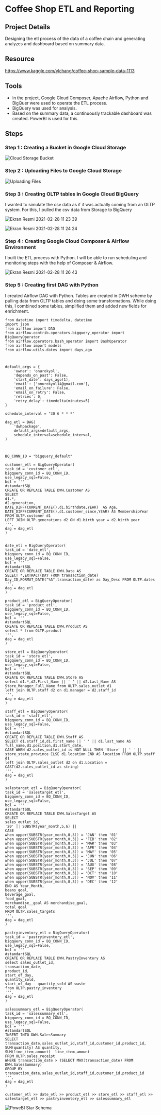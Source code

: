 # Coffee Shop ETL and Reporting

## Project Details

Designing the etl process of the data of a coffee chain and generating analyzes and dashboard based on summary data.

## Resource

https://www.kaggle.com/ylchang/coffee-shop-sample-data-1113

## Tools

- In the project, Google Cloud Composer, Apache Airflow, Python and BigQuer were used to operate the ETL process.
- BigQuery was used for analysis.
- Based on the summary data, a continuously trackable dashboard was created. PowerBI is used for this.

## Steps

### Step 1 : Creating a Bucket in Google Cloud Storage

![Cloud Storage Bucket](https://user-images.githubusercontent.com/66178028/109412015-c3262d80-79b6-11eb-9261-8885c40bc711.png)

### Step 2 : Uploading Files to Google Cloud Storage 

![Uploading Files](https://user-images.githubusercontent.com/66178028/109412078-041e4200-79b7-11eb-9839-801f51315284.png)

### Step 3 : Creating OLTP tables in Google Cloud BigQuery

I wanted to simulate the csv data as if it was actually coming from an OLTP system. For this, I pulled the csv data from Storage to BigQuery

![Ekran Resmi 2021-02-28 11 23 39](https://user-images.githubusercontent.com/66178028/109412163-6f681400-79b7-11eb-8d4c-bc503a4708eb.png)

![Ekran Resmi 2021-02-28 11 24 24](https://user-images.githubusercontent.com/66178028/109412182-8f97d300-79b7-11eb-98f9-d540f8dc4767.png)

### Step 4 : Creating Google Cloud Composer & Airflow Environment

I built the ETL process with Python. I will be able to run scheduling and monitoring steps with the help of Composer & Airflow.

![Ekran Resmi 2021-02-28 11 26 43](https://user-images.githubusercontent.com/66178028/109412237-db4a7c80-79b7-11eb-95d1-40cd4a71351e.png)

### Step 5 : Creating first DAG with Python

I created Airflow DAG with Python. Tables are created in DWH scheme by pulling data from OLTP tables and doing some transformations.
While doing this, I combined some tables, simplified them and added new fields for enrichment.

```
from datetime import timedelta, datetime
import json
from airflow import DAG
from airflow.contrib.operators.bigquery_operator import BigQueryOperator
from airflow.operators.bash_operator import BashOperator
from airflow import models
from airflow.utils.dates import days_ago



default_args = {
    'owner': 'onurokyol',
    'depends_on_past': False,
    'start_date': days_ago(1),
    'email': ['onurokyol14@gmail.com'],
    'email_on_failure': False,
    'email_on_retry': False,
    'retries': 0,
    'retry_delay': timedelta(minutes=5)
}

schedule_interval = "30 6 * * *"

dag_etl = DAG(
    'dwhpackage',
    default_args=default_args,
    schedule_interval=schedule_interval,
)



BQ_CONN_ID = "bigquery_default"

customer_etl = BigQueryOperator(
task_id = 'customer_etl',
bigquery_conn_id = BQ_CONN_ID,
use_legacy_sql=False,
bql = '''
#standartSQL
CREATE OR REPLACE TABLE DWH.Customer AS
SELECT 
d1.*,
d2.generation,
DATE_DIFF(CURRENT_DATE(),d1.birthdate,YEAR)  AS Age,
DATE_DIFF(CURRENT_DATE(),d1.customer_since,YEAR) AS MembershipYear
FROM OLTP.customer d1
LEFT JOIN OLTP.generations d2 ON d1.birth_year = d2.birth_year
''',
dag = dag_etl
)


date_etl = BigQueryOperator(
task_id = 'date_etl',
bigquery_conn_id = BQ_CONN_ID,
use_legacy_sql=False,
bql = '''
#standartSQL
CREATE OR REPLACE TABLE DWH.Date AS
SELECT *,EXTRACT(DAY FROM transaction_date) Day_ID,FORMAT_DATE("%A",transaction_date) as Day_Desc FROM OLTP.dates
''',
dag = dag_etl
)

product_etl = BigQueryOperator(
task_id = 'product_etl',
bigquery_conn_id = BQ_CONN_ID,
use_legacy_sql=False,
bql = '''
#standartSQL
CREATE OR REPLACE TABLE DWH.Product AS
select * from OLTP.product
''',
dag = dag_etl
)

store_etl = BigQueryOperator(
task_id = 'store_etl',
bigquery_conn_id = BQ_CONN_ID,
use_legacy_sql=False,
bql = '''
#standartSQL
CREATE OR REPLACE TABLE DWH.Store AS
select d1.*,d2.First_Name || ' ' || d2.Last_Name AS Store_Manager_Full_Name from OLTP.sales_outlet d1
left join OLTP.staff d2 on d1.manager = d2.staff_id
''',
dag = dag_etl
)

staff_etl = BigQueryOperator(
task_id = 'staff_etl',
bigquery_conn_id = BQ_CONN_ID,
use_legacy_sql=False,
bql = '''
#standartSQL
CREATE OR REPLACE TABLE DWH.Staff AS
SELECT d1.staff_id,d1.first_name || ' ' || d1.last_name AS full_name,d1.position,d1.start_date,
CASE WHEN d2.sales_outlet_id is NOT NULL THEN 'Store' || ' ' || store_state_province ELSE d1.location END AS location FROM OLTP.staff d1
left join OLTP.sales_outlet d2 on d1.Location = CAST(d2.sales_outlet_id as string)
''',
dag = dag_etl
)

salestarget_etl = BigQueryOperator(
task_id = 'salestarget_etl',
bigquery_conn_id = BQ_CONN_ID,
use_legacy_sql=False,
bql = '''
#standartSQL
CREATE OR REPLACE TABLE DWH.SalesTarget AS
SELECT
sales_outlet_id,
'20' || SUBSTR(year_month,5,6) ||
CASE
when upper(SUBSTR(year_month,0,3)) = 'JAN' then '01' 
when upper(SUBSTR(year_month,0,3)) = 'FEB' then '02' 
when upper(SUBSTR(year_month,0,3)) = 'MAR' then '03' 
when upper(SUBSTR(year_month,0,3)) = 'APR' then '04' 
when upper(SUBSTR(year_month,0,3)) = 'MAY' then '05' 
when upper(SUBSTR(year_month,0,3)) = 'JUN' then '06' 
when upper(SUBSTR(year_month,0,3)) = 'JUL' then '07' 
when upper(SUBSTR(year_month,0,3)) = 'AUG' then '08' 
when upper(SUBSTR(year_month,0,3)) = 'SEP' then '09' 
when upper(SUBSTR(year_month,0,3)) = 'OCT' then '10' 
when upper(SUBSTR(year_month,0,3)) = 'NOV' then '11' 
when upper(SUBSTR(year_month,0,3)) = 'DEC' then '12' 
END AS Year_Month,
beans_goal,
beverage_goal,
food_goal,
merchandise__goal AS merchandise_goal,
total_goal
FROM OLTP.sales_targets
''',
dag = dag_etl
)

pastryinventory_etl = BigQueryOperator(
task_id = 'pastryinventory_etl',
bigquery_conn_id = BQ_CONN_ID,
use_legacy_sql=False,
bql = '''
#standartSQL
CREATE OR REPLACE TABLE DWH.PastryInventory AS
select sales_outlet_id,
transaction_date,
product_id,
start_of_day,
quantity_sold,
start_of_day - quantity_sold AS waste
from OLTP.pastry_inventory
''',
dag = dag_etl
)

salessummary_etl = BigQueryOperator(
task_id = 'salessummary_etl',
bigquery_conn_id = BQ_CONN_ID,
use_legacy_sql=False,
bql = '''
#standartSQL
INSERT INTO DWH.SalesSummary
SELECT transaction_date,sales_outlet_id,staff_id,customer_id,product_id,
SUM(quantity) AS quantity,
SUM(line_item_amount)  line_item_amount
FROM OLTP.sales_receipt
WHERE transaction_date > (SELECT MAX(transaction_date) FROM DWH.SalesSummary)
GROUP BY transaction_date,sales_outlet_id,staff_id,customer_id,product_id
''',
dag = dag_etl
)

customer_etl >> date_etl >> product_etl >> store_etl >> staff_etl >> salestarget_etl >> pastryinventory_etl >> salessummary_etl
```

![PoweBI Star Schema](https://user-images.githubusercontent.com/66178028/109411752-50688280-79b5-11eb-9f93-6c35382a96ca.PNG)


